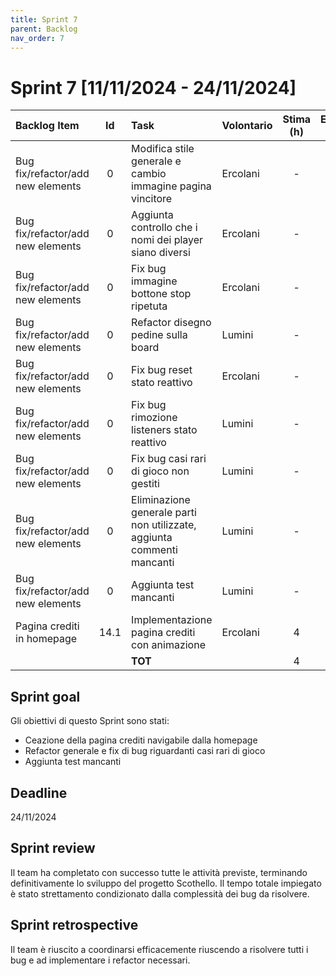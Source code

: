 ```yaml
---
title: Sprint 7
parent: Backlog
nav_order: 7
---
```

# Sprint 7 [11/11/2024 - 24/11/2024]

| Backlog Item                                    |  Id  | Task                                                                   | Volontario | Stima (h) | Effettivo (h) | D1 | D2 | D3 | D4 | D5 | D6 | D7 | D8 | D9 | D10 | D11 | D12 | D13 | D14 |
|:------------------------------------------------|:----:|:-----------------------------------------------------------------------|------------|:---------:|:-------------:|----|----|----|----|----|----|----|----|----|-----|-----|-----|-----|-----|
| Bug fix/refactor/add new elements               |  0   | Modifica stile generale e cambio immagine pagina vincitore             | Ercolani   |     -     |       4       | -  | -  | 4  | -  | -  | -  | -  | -  | -  | -   | -   | -   | -   | -   |
| Bug fix/refactor/add new elements               |  0   | Aggiunta controllo che i nomi dei player siano diversi                 | Ercolani   |     -     |       1       | -  | -  | -  | 1  | -  | -  | -  | -  | -  | -   | -   | -   | -   | -   |
| Bug fix/refactor/add new elements               |  0   | Fix bug immagine bottone stop ripetuta                                 | Ercolani   |     -     |       1       | -  | -  | -  | 1  | -  | -  | -  | -  | -  | -   | -   | -   | -   | -   |
| Bug fix/refactor/add new elements               |  0   | Refactor disegno pedine sulla board                                    | Lumini     |     -     |       2       | -  | -  | -  | 2  | -  | -  | -  | -  | -  | -   | -   | -   | -   | -   |
| Bug fix/refactor/add new elements               |  0   | Fix bug reset stato reattivo                                           | Ercolani   |     -     |       4       | -  | -  | -  | -  | 4  | -  | -  | -  | -  | -   | -   | -   | -   | -   |
| Bug fix/refactor/add new elements               |  0   | Fix bug rimozione listeners stato reattivo                             | Lumini     |     -     |       8       | -  | -  | -  | -  | -  | -  | 8  | -  | -  | -   | -   | -   | -   | -   |
| Bug fix/refactor/add new elements               |  0   | Fix bug casi rari di gioco non gestiti                                 | Lumini     |     -     |       6       | -  | -  | -  | -  | -  | -  | -  | -  | 6  | -   | -   | -   | -   | -   |
| Bug fix/refactor/add new elements               |  0   | Eliminazione generale parti non utilizzate, aggiunta commenti mancanti | Lumini     |     -     |       2       | -  | -  | -  | 4  | -  | -  | -  | -  | -  | -   | -   | -   | 2   | -   |
| Bug fix/refactor/add new elements               |  0   | Aggiunta test mancanti                                                 | Lumini     |     -     |       4       | -  | -  | -  | 4  | -  | -  | -  | -  | -  | -   | -   | -   | -   | 4   |
| Pagina crediti in homepage                      | 14.1 | Implementazione pagina crediti con animazione                          | Ercolani   |     4     |       4       | -  | -  | -  | 4  | -  | -  | -  | -  | -  | -   | -   | -   | -   | -   |
|                                                 |      | **TOT**                                                                |            |     4     |      36       | -  | -  | 4  | 8  | 4  | -  | 8  | -  | 6  | -   | -   | -   | 2   | 4   |

## Sprint goal

Gli obiettivi di questo Sprint sono stati:

* Ceazione della pagina crediti navigabile dalla homepage
* Refactor generale e fix di bug riguardanti casi rari di gioco
* Aggiunta test mancanti

## Deadline

24/11/2024

## Sprint review

Il team ha completato con successo tutte le attività previste, terminando definitivamente lo sviluppo del progetto Scothello.
Il tempo totale impiegato è stato strettamento condizionato dalla complessità dei bug da risolvere.

## Sprint retrospective

Il team è riuscito a coordinarsi efficacemente riuscendo a risolvere tutti i bug e ad implementare i refactor necessari.



